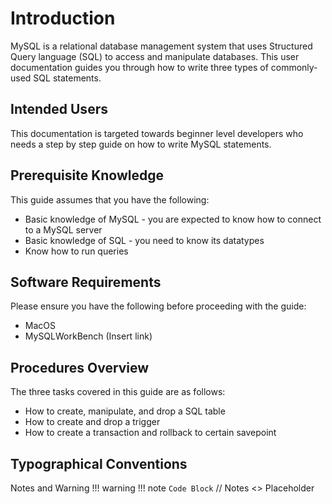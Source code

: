 # Introduction

MySQL is a relational database management system that uses Structured Query language (SQL) to access and manipulate databases. This user documentation guides you through how to write three types of commonly-used SQL statements. 

## Intended Users
This documentation is targeted towards beginner level developers who needs a step by step guide on how to write MySQL statements. 

## Prerequisite Knowledge
This guide assumes that you have the following:

- Basic knowledge of MySQL - you are expected to know how to connect to a MySQL server
- Basic knowledge of SQL - you need to know its datatypes
- Know how to run queries

## Software Requirements
Please ensure you have the following before proceeding with the guide:

- MacOS
- MySQLWorkBench (Insert link)

## Procedures Overview
The three tasks covered in this guide are as follows:

- How to create, manipulate, and drop a SQL table
- How to create and drop a trigger
- How to create a transaction and rollback to certain savepoint

## Typographical Conventions
Notes and Warning 
!!! warning
!!! note
``` Code Block ```
// Notes
<> Placeholder


